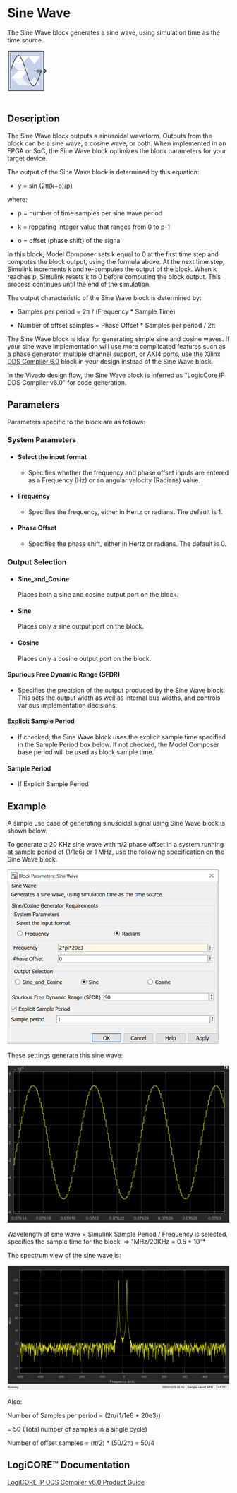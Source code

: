 # Sine Wave

The Sine Wave block generates a sine wave, using simulation time
as the time source.

![](./Images/block.png)

## Description

The Sine Wave block outputs a sinusoidal waveform. Outputs from
the block can be a sine wave, a cosine wave, or both. When implemented
in an FPGA or SoC, the Sine Wave block optimizes the block
parameters for your target device.

The output of the Sine Wave block is determined by this equation:

* y = sin (2π(k+o)/p)

where:

* p = number of time samples per sine wave period

* k = repeating integer value that ranges from 0 to p-1

* o = offset (phase shift) of the signal

In this block, Model Composer sets k equal to 0 at the first time step
and computes the block output, using the formula above. At the next time
step, Simulink increments k and re-computes the output of the block.
When k reaches p, Simulink resets k to 0 before computing the block
output. This process continues until the end of the simulation.

The output characteristic of the Sine Wave block is determined by:

* Samples per period = 2π / (Frequency \* Sample Time)

* Number of offset samples = Phase Offset \* Samples per period / 2π

The Sine Wave block is ideal for generating simple sine and cosine
waves. If your sine wave implementation will use more complicated
features such as a phase generator, multiple channel support, or AXI4
ports, use the Xilinx [DDS Compiler 6.0](ddscompiler60.html) block in
your design instead of the Sine Wave block.

In the Vivado design flow, the Sine Wave block is inferred as "LogicCore
IP DDS Compiler v6.0" for code generation.

## Parameters

Parameters specific to the block are as follows:

### System Parameters  
* #### Select the input format  
  * Specifies whether the frequency and phase offset inputs are entered as a
Frequency (Hz) or an angular velocity (Radians) value.

* #### Frequency  
  * Specifies the frequency, either in Hertz or radians. The default is 1.

* #### Phase Offset  
  * Specifies the phase shift, either in Hertz or radians. The default is 0.

### Output Selection  
* #### Sine_and_Cosine  
  Places both a sine and cosine output port on the block.

* #### Sine  
  Places only a sine output port on the block.

* #### Cosine  
  Places only a cosine output port on the block.

#### Spurious Free Dynamic Range (SFDR)  
* Specifies the precision of the output produced by the Sine Wave block.
This sets the output width as well as internal bus widths, and controls
various implementation decisions.

#### Explicit Sample Period  
* If checked, the Sine Wave block uses the explicit sample time specified
in the Sample Period box below. If not checked, the Model Composer base
period will be used as block sample time.

#### Sample Period  
* If Explicit Sample Period

## Example

A simple use case of generating sinusoidal signal using Sine Wave block
is shown below.

To generate a 20 KHz sine wave with π/2 phase offset in a system running
at sample period of (1/1e6) or 1 MHz, use the following specification on
the Sine Wave block.


![](./Images/bnd1647546704015.png)

These settings generate this sine wave:


![](./Images/uae1555437383080.png)

Wavelength of sine wave = Simulink Sample Period / Frequency is
selected, specifies the sample time for the block. =\> 1MHz/20KHz = 0.5
\* 10⁻⁴

The spectrum view of the sine wave is:


![](./Images/mae1555437377586.png)

Also:

Number of Samples per period = (2π/(1/1e6 \* 20e3))

= 50 (Total number of samples in a single cycle)

Number of offset samples = (π/2) \* (50/2π) = 50/4

## LogiCORE™ Documentation

[LogiCORE IP DDS Compiler v6.0 Product
Guide](https://www.xilinx.com/support/documentation/ip_documentation/dds_compiler/v6_0/pg141-dds-compiler.pdf)
